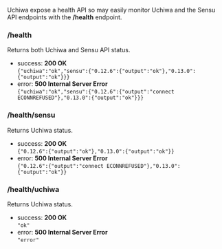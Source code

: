 Uchiwa expose a health API so may easily monitor Uchiwa and the Sensu API endpoints with the **/health** endpoint.

### /health
Returns both Uchiwa and Sensu API status.

* success: **200 OK**  
`{"uchiwa":"ok","sensu":{"0.12.6":{"output":"ok"},"0.13.0":{"output":"ok"}}}`
* error: **500 Internal Server Error**  
`{"uchiwa":"ok","sensu":{"0.12.6":{"output":"connect ECONNREFUSED"},"0.13.0":{"output":"ok"}}}`

### /health/sensu
Returns Uchiwa status.

* success: **200 OK**  
`{"0.12.6":{"output":"ok"},"0.13.0":{"output":"ok"}}`
* error: **500 Internal Server Error**  
`{"0.12.6":{"output":"connect ECONNREFUSED"},"0.13.0":{"output":"ok"}}`

### /health/uchiwa
Returns Uchiwa status.

* success: **200 OK**  
`"ok"`
* error: **500 Internal Server Error**  
`"error"`
